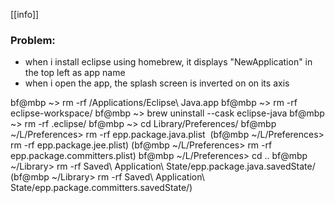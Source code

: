 

[[info]]
### Problem:

- when i install eclipse using homebrew, it displays "NewApplication" in the top left as app name
- when i open the app, the splash screen is inverted on on its axis




bf@mbp ~> rm -rf /Applications/Eclipse\ Java.app
bf@mbp ~> rm -rf eclipse-workspace/
bf@mbp ~> brew uninstall --cask eclipse-java
bf@mbp ~> rm -rf .eclipse/
bf@mbp ~> cd Library/Preferences/
bf@mbp ~/L/Preferences> rm -rf epp.package.java.plist 
	(bf@mbp ~/L/Preferences> rm -rf epp.package.jee.plist)
	(bf@mbp ~/L/Preferences> rm -rf epp.package.committers.plist)
bf@mbp ~/L/Preferences> cd ..
bf@mbp ~/Library> rm -rf Saved\ Application\ State/epp.package.java.savedState/
	(bf@mbp ~/Library> rm -rf Saved\ Application\ State/epp.package.committers.savedState/)





